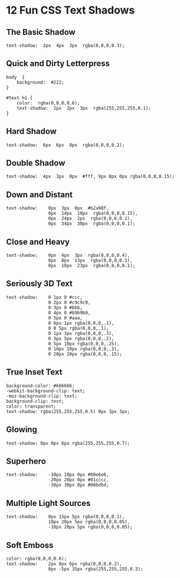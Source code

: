 # 12 Fun CSS Text Shadows

## The Basic Shadow
	text-shadow:  2px  4px  3px  rgba(0,0,0,0.3);

## Quick and Dirty Letterpress
    body  {
	    background:  #222;
    }
    
    #text h1 {
	    color:  rgba(0,0,0,0.6);
	    text-shadow:  2px  2px  3px  rgba(255,255,255,0.1);
    }

## Hard Shadow
	text-shadow:  6px  6px  0px  rgba(0,0,0,0.2);

## Double Shadow
	text-shadow:  4px  3px  0px  #fff, 9px 8px 0px rgba(0,0,0,0.15);

## Down and Distant
    text-shadow:	0px  3px  0px  #b2a98f,
				    0px  14px  10px  rgba(0,0,0,0.15),
				    0px  24px  2px  rgba(0,0,0,0.1),
				    0px  34px  30px  rgba(0,0,0,0.1);

## Close and Heavy
    text-shadow:	0px  4px  3px  rgba(0,0,0,0.4),
				    0px  8px  13px  rgba(0,0,0,0.1),
				    0px  18px  23px  rgba(0,0,0,0.1);

## Seriously 3D Text
    text-shadow:	0 1px 0 #ccc, 
					0 2px 0 #c9c9c9,
					0 3px 0 #bbb,
					0 4px 0 #b9b9b9,
					0 5px 0 #aaa,
					0 6px 1px rgba(0,0,0,.1),
					0 0 5px rgba(0,0,0,.1),
					0 1px 3px rgba(0,0,0,.3),
					0 3px 5px rgba(0,0,0,.2),
					0 5px 10px rgba(0,0,0,.25),
					0 10px 10px rgba(0,0,0,.2),
					0 20px 20px rgba(0,0,0,.15);

## True Inset Text
    background-color: #666666;
    -webkit-background-clip: text;
    -moz-background-clip: text;
    background-clip: text;
    color: transparent;
    text-shadow: rgba(255,255,255,0.5) 0px 3px 3px;

## Glowing
    text-shadow: 0px 0px 6px rgba(255,255,255,0.7);

## Superhero
    text-shadow:	-10px 10px 0px #00e6e6,
				    -20px 20px 0px #01cccc,
					-30px 30px 0px #00bdbd;

## Multiple Light Sources
    text-shadow:	0px 15px 5px rgba(0,0,0,0.1),
				    10px 20px 5px rgba(0,0,0,0.05),
					-10px 20px 5px rgba(0,0,0,0.05);

## Soft Emboss
    color: rgba(0,0,0,0.6);
    text-shadow:	2px 8px 6px rgba(0,0,0,0.2),
                    0px -5px 35px rgba(255,255,255,0.3);
